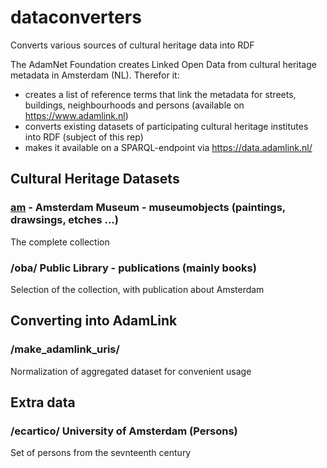 # dataconverters
Converts various sources of cultural heritage data into RDF

The AdamNet Foundation creates Linked Open Data from cultural heritage metadata in Amsterdam (NL). Therefor it:
- creates a list of reference terms that link the metadata for streets, buildings, neighbourhoods and persons (available on https://www.adamlink.nl)
- converts existing datasets of participating cultural heritage institutes into RDF (subject of this rep)
- makes it available on a SPARQL-endpoint via https://data.adamlink.nl/

## Cultural Heritage Datasets

### [am](https://github.com/adamlink-nl/dataconverters/tree/master/am) - Amsterdam Museum - museumobjects (paintings, drawsings, etches ...)
The complete collection

### /oba/ Public Library - publications (mainly books)
Selection of the collection, with publication about Amsterdam

## Converting into AdamLink

### /make_adamlink_uris/ 
Normalization of aggregated dataset for convenient usage

## Extra data

### /ecartico/ University of Amsterdam (Persons)
Set of persons from the sevnteenth century
